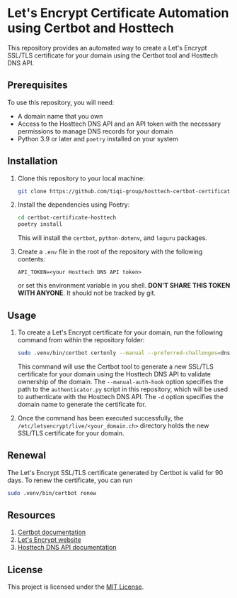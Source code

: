 # Let's Encrypt Certificate Automation using Certbot and Hosttech
This repository provides an automated way to create a Let's Encrypt SSL/TLS certificate for your domain using the Certbot tool and Hosttech DNS API.

## Prerequisites

To use this repository, you will need:

- A domain name that you own
- Access to the Hosttech DNS API and an API token with the necessary permissions to manage DNS records for your domain
- Python 3.9 or later and `poetry` installed on your system

## Installation
1. Clone this repository to your local machine:

    ```bash
    git clone https://github.com/tiqi-group/hosttech-certbot-certificate.git
    ```

2. Install the dependencies using Poetry:

    ```bash
    cd certbot-certificate-hosttech
    poetry install
    ```

    This will install the `certbot`, `python-dotenv`, and `loguru` packages.

3. Create a `.env` file in the root of the repository with the following contents:

    ```
    API_TOKEN=<your Hosttech DNS API token>
    ```

    or set this environment variable in you shell. **DON'T SHARE THIS TOKEN WITH ANYONE**. It should not be tracked by git.

## Usage
1. To create a Let's Encrypt certificate for your domain, run the following command from within the repository folder:
    ```bash
    sudo .venv/bin/certbot certonly --manual --preferred-challenges=dns --manual-auth-hook ./authenticator.py -d <your_domain.ch> --no-eff-email -m <your_email@example.com> --agree-tos
    ```

    This command will use the Certbot tool to generate a new SSL/TLS certificate for your domain using the Hosttech DNS API to validate ownership of the domain. The `--manual-auth-hook` option specifies the path to the `authenticator.py` script in this repository, which will be used to authenticate with the Hosttech DNS API. The `-d` option specifies the domain name to generate the certificate for.

2. Once the command has been executed successfully, the `/etc/letsencrypt/live/<your_domain.ch>` directory holds the new SSL/TLS certificate for your domain.

## Renewal

The Let's Encrypt SSL/TLS certificate generated by Certbot is valid for 90 days. To renew the certificate, you can run 
```bash
sudo .venv/bin/certbot renew
```

## Resources

1. [Certbot documentation](https://certbot.eff.org/docs/)
2. [Let's Encrypt website](https://letsencrypt.org/)
3. [Hosttech DNS API documentation](https://www.hosttech.de/blog/neue-api/)

## License

This project is licensed under the [MIT License](./LICENSE).